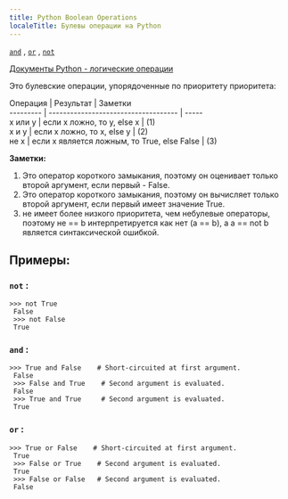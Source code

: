 ```yaml
---
title: Python Boolean Operations
localeTitle: Булевы операции на Python
---
```

[`and`](https://docs.python.org/3/reference/expressions.html#and) , [`or`](https://docs.python.org/3/reference/expressions.html#or) , [`not`](https://docs.python.org/3/reference/expressions.html#not)

[Документы Python - логические операции](https://docs.python.org/3/library/stdtypes.html#boolean-operations-and-or-not)

Это булевские операции, упорядоченные по приоритету приоритета:

Операция | Результат | Заметки  
\--------- | ------------------------------------ | -----  
x или y | если x ложно, то y, else x | (1)  
x и y | если x ложно, то x, else y | (2)  
не x | если x является ложным, то True, else False | (3)

**Заметки:**

1.  Это оператор короткого замыкания, поэтому он оценивает только второй аргумент, если первый - False.
2.  Это оператор короткого замыкания, поэтому он вычисляет только второй аргумент, если первый имеет значение True.
3.  не имеет более низкого приоритета, чем небулевые операторы, поэтому не == b интерпретируется как нет (a == b), а a == not b является синтаксической ошибкой.

## Примеры:

### `not` :
```
>>> not True 
 False 
 >>> not False 
 True 
```

### `and` :
```
>>> True and False    # Short-circuited at first argument. 
 False 
 >>> False and True    # Second argument is evaluated. 
 False 
 >>> True and True     # Second argument is evaluated. 
 True 
```

### `or` :
```
>>> True or False    # Short-circuited at first argument. 
 True 
 >>> False or True    # Second argument is evaluated. 
 True 
 >>> False or False   # Second argument is evaluated. 
 False 

```